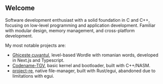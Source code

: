 ## Welcome

Software development enthusiast with a solid foundation in C and C++, focusing on low-level programming and application development. Familiar with modular design, memory management, and cross-platform development.

My most notable projects are:

* [Ghiceste cuvantul](https://github.com/bl4ze4447/ghiceste_cuvantul), level-based Wordle with romanian words, developed in Next.js and Typescript.
* [Codename-TGV](https://github.com/bl4ze4447/Codename-TGV), basic kernel and bootloader, built with C++/NASM.
* [project-re](https://github.com/bl4ze4447/project-re), native file-manager, built with Rust/egui, abandoned due to limitations with egui.
